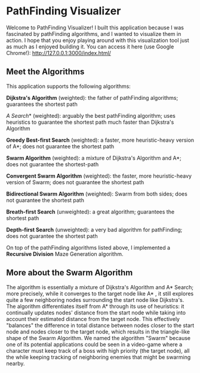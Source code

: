 # PathFinding Visualizer

Welcome to PathFinding Visualizer! I built this application because I was fascinated by pathFinding algorithms, and I wanted to visualize them in action. I hope that you enjoy playing around with this visualization tool just as much as I enjoyed building it. You can access it here (use Google Chrome!): http://127.0.0.1:3000/index.html/

## Meet the Algorithms

This application supports the following algorithms: 

**Dijkstra's Algorithm** (weighted): the father of pathFinding algorithms; guarantees the shortest path

**A* Search** (weighted): arguably the best pathFinding algorithm; uses heuristics to guarantee the shortest path much faster than Dijkstra's Algorithm

**Greedy Best-first Search** (weighted): a faster, more heuristic-heavy version of A*; does not guarantee the shortest path

**Swarm Algorithm** (weighted): a mixture of Dijkstra's Algorithm and A*; does not guarantee the shortest-path

**Convergent Swarm Algorithm** (weighted): the faster, more heuristic-heavy version of Swarm; does not guarantee the shortest path

**Bidirectional Swarm Algorithm** (weighted): Swarm from both sides; does not guarantee the shortest path

**Breath-first Search** (unweighted): a great algorithm; guarantees the shortest path

**Depth-first Search** (unweighted): a very bad algorithm for pathFinding; does not guarantee the shortest path

On top of the pathFinding algorithms listed above, I implemented a **Recursive Division** Maze Generation algorithm.

## More about the Swarm Algorithm

The algorithm is essentially a mixture of Dijkstra's Algorithm and A* Search; more precisely, while it converges to the target node like A* , it still explores quite a few neighboring nodes surrounding the start node like Dijkstra's. The algorithm differentiates itself from A* through its use of heuristics: it continually updates nodes' distance from the start node while taking into account their estimated distance from the target node. This effectively "balances" the difference in total distance between nodes closer to the start node and nodes closer to the target node, which results in the triangle-like shape of the Swarm Algorithm. We named the algorithm "Swarm" because one of its potential applications could be seen in a video-game where a character must keep track of a boss with high priority (the target node), all the while keeping tracking of neighboring enemies that might be swarming nearby. 
